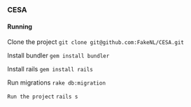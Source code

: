 ### CESA

#### Running
Clone the project
`git clone git@github.com:FakeNL/CESA.git`

Install bundler
`gem install bundler`

Install rails
`gem install rails`

Run migrations
`rake db:migration`

`Run the project`
`rails s`


